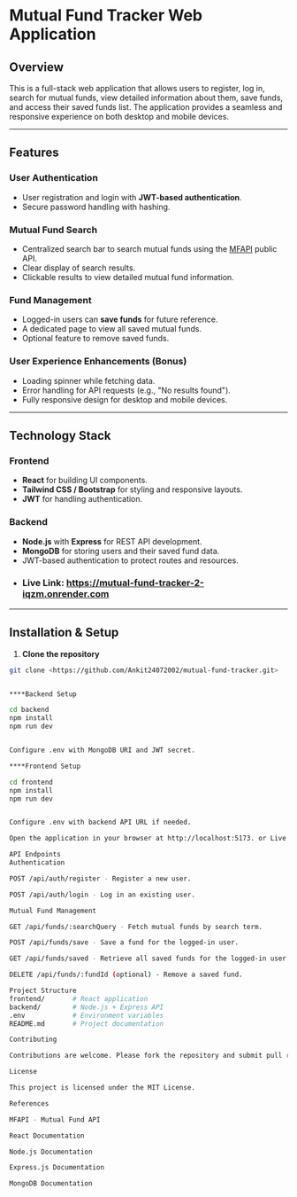 # Mutual Fund Tracker Web Application

## Overview
This is a full-stack web application that allows users to register, log in, search for mutual funds, view detailed information about them, save funds, and access their saved funds list. The application provides a seamless and responsive experience on both desktop and mobile devices.

---

## Features

### User Authentication
- User registration and login with **JWT-based authentication**.
- Secure password handling with hashing.

### Mutual Fund Search
- Centralized search bar to search mutual funds using the [MFAPI](https://www.mfapi.in) public API.
- Clear display of search results.
- Clickable results to view detailed mutual fund information.

### Fund Management
- Logged-in users can **save funds** for future reference.
- A dedicated page to view all saved mutual funds.
- Optional feature to remove saved funds.

### User Experience Enhancements (Bonus)
- Loading spinner while fetching data.
- Error handling for API requests (e.g., "No results found").
- Fully responsive design for desktop and mobile devices.

---

## Technology Stack

### Frontend
- **React** for building UI components.
- **Tailwind CSS / Bootstrap** for styling and responsive layouts.
- **JWT** for handling authentication.

### Backend
- **Node.js** with **Express** for REST API development.
- **MongoDB** for storing users and their saved fund data.
- JWT-based authentication to protect routes and resources.
- ### Live Link: https://mutual-fund-tracker-2-iqzm.onrender.com

---

## Installation & Setup

1. **Clone the repository**
```bash
git clone <https://github.com/Ankit24072002/mutual-fund-tracker.git>


****Backend Setup

cd backend
npm install
npm run dev


Configure .env with MongoDB URI and JWT secret.

****Frontend Setup

cd frontend
npm install
npm run dev


Configure .env with backend API URL if needed.

Open the application in your browser at http://localhost:5173. or Live Link : https://mutual-fund-tracker-2-iqzm.onrender.com

API Endpoints
Authentication

POST /api/auth/register - Register a new user.

POST /api/auth/login - Log in an existing user.

Mutual Fund Management

GET /api/funds/:searchQuery - Fetch mutual funds by search term.

POST /api/funds/save - Save a fund for the logged-in user.

GET /api/funds/saved - Retrieve all saved funds for the logged-in user.

DELETE /api/funds/:fundId (optional) - Remove a saved fund.

Project Structure
frontend/       # React application
backend/        # Node.js + Express API
.env            # Environment variables
README.md       # Project documentation

Contributing

Contributions are welcome. Please fork the repository and submit pull requests for any bug fixes or feature improvements.

License

This project is licensed under the MIT License.

References

MFAPI - Mutual Fund API

React Documentation

Node.js Documentation

Express.js Documentation

MongoDB Documentation
